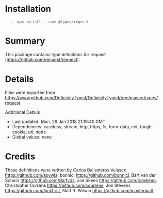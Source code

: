 # Installation
> `npm install --save @types/request`

# Summary
This package contains type definitions for request (https://github.com/request/request).

# Details
Files were exported from https://www.github.com/DefinitelyTyped/DefinitelyTyped/tree/master/types/request

Additional Details
 * Last updated: Mon, 29 Jan 2018 21:19:40 GMT
 * Dependencies: caseless, stream, http, https, fs, form-data, net, tough-cookie, url, node
 * Global values: none

# Credits
These definitions were written by Carlos Ballesteros Velasco <https://github.com/soywiz>, bonnici <https://github.com/bonnici>, Bart van der Schoor <https://github.com/Bartvds>, Joe Skeen <https://github.com/joeskeen>, Christopher Currens <https://github.com/ccurrens>, Jon Stevens <https://github.com/lookfirst>, Matt R. Wilson <https://github.com/mastermatt>.
